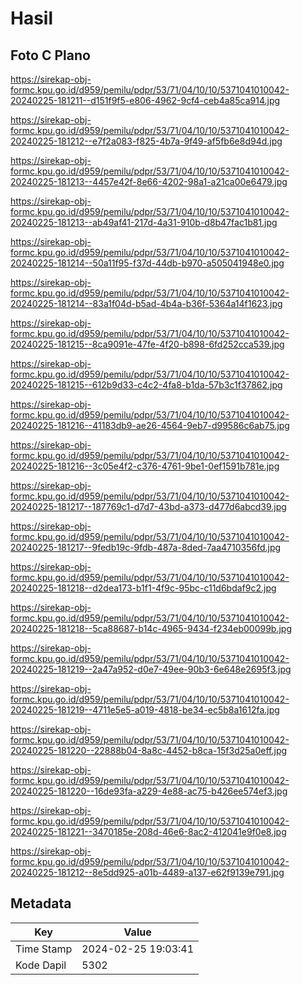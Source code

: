 # Hasil

## Foto C Plano

https://sirekap-obj-formc.kpu.go.id/d959/pemilu/pdpr/53/71/04/10/10/5371041010042-20240225-181211--d151f9f5-e806-4962-9cf4-ceb4a85ca914.jpg

https://sirekap-obj-formc.kpu.go.id/d959/pemilu/pdpr/53/71/04/10/10/5371041010042-20240225-181212--e7f2a083-f825-4b7a-9f49-af5fb6e8d94d.jpg

https://sirekap-obj-formc.kpu.go.id/d959/pemilu/pdpr/53/71/04/10/10/5371041010042-20240225-181213--4457e42f-8e66-4202-98a1-a21ca00e6479.jpg

https://sirekap-obj-formc.kpu.go.id/d959/pemilu/pdpr/53/71/04/10/10/5371041010042-20240225-181213--ab49af41-217d-4a31-910b-d8b47fac1b81.jpg

https://sirekap-obj-formc.kpu.go.id/d959/pemilu/pdpr/53/71/04/10/10/5371041010042-20240225-181214--50a11f95-f37d-44db-b970-a505041948e0.jpg

https://sirekap-obj-formc.kpu.go.id/d959/pemilu/pdpr/53/71/04/10/10/5371041010042-20240225-181214--83a1f04d-b5ad-4b4a-b36f-5364a14f1623.jpg

https://sirekap-obj-formc.kpu.go.id/d959/pemilu/pdpr/53/71/04/10/10/5371041010042-20240225-181215--8ca9091e-47fe-4f20-b898-6fd252cca539.jpg

https://sirekap-obj-formc.kpu.go.id/d959/pemilu/pdpr/53/71/04/10/10/5371041010042-20240225-181215--612b9d33-c4c2-4fa8-b1da-57b3c1f37862.jpg

https://sirekap-obj-formc.kpu.go.id/d959/pemilu/pdpr/53/71/04/10/10/5371041010042-20240225-181216--41183db9-ae26-4564-9eb7-d99586c6ab75.jpg

https://sirekap-obj-formc.kpu.go.id/d959/pemilu/pdpr/53/71/04/10/10/5371041010042-20240225-181216--3c05e4f2-c376-4761-9be1-0ef1591b781e.jpg

https://sirekap-obj-formc.kpu.go.id/d959/pemilu/pdpr/53/71/04/10/10/5371041010042-20240225-181217--187769c1-d7d7-43bd-a373-d477d6abcd39.jpg

https://sirekap-obj-formc.kpu.go.id/d959/pemilu/pdpr/53/71/04/10/10/5371041010042-20240225-181217--9fedb19c-9fdb-487a-8ded-7aa4710356fd.jpg

https://sirekap-obj-formc.kpu.go.id/d959/pemilu/pdpr/53/71/04/10/10/5371041010042-20240225-181218--d2dea173-b1f1-4f9c-95bc-c11d6bdaf9c2.jpg

https://sirekap-obj-formc.kpu.go.id/d959/pemilu/pdpr/53/71/04/10/10/5371041010042-20240225-181218--5ca88687-b14c-4965-9434-f234eb00099b.jpg

https://sirekap-obj-formc.kpu.go.id/d959/pemilu/pdpr/53/71/04/10/10/5371041010042-20240225-181219--2a47a952-d0e7-49ee-90b3-6e648e2695f3.jpg

https://sirekap-obj-formc.kpu.go.id/d959/pemilu/pdpr/53/71/04/10/10/5371041010042-20240225-181219--4711e5e5-a019-4818-be34-ec5b8a1612fa.jpg

https://sirekap-obj-formc.kpu.go.id/d959/pemilu/pdpr/53/71/04/10/10/5371041010042-20240225-181220--22888b04-8a8c-4452-b8ca-15f3d25a0eff.jpg

https://sirekap-obj-formc.kpu.go.id/d959/pemilu/pdpr/53/71/04/10/10/5371041010042-20240225-181220--16de93fa-a229-4e88-ac75-b426ee574ef3.jpg

https://sirekap-obj-formc.kpu.go.id/d959/pemilu/pdpr/53/71/04/10/10/5371041010042-20240225-181221--3470185e-208d-46e6-8ac2-412041e9f0e8.jpg

https://sirekap-obj-formc.kpu.go.id/d959/pemilu/pdpr/53/71/04/10/10/5371041010042-20240225-181212--8e5dd925-a01b-4489-a137-e62f9139e791.jpg


## Metadata

| Key        | Value               |
| ---------- | ------------------- |
| Time Stamp | 2024-02-25 19:03:41 |
| Kode Dapil | 5302                |



